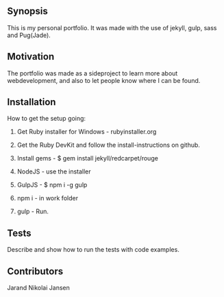 ## Synopsis

This is my personal portfolio. It was made with the use of jekyll, gulp, sass and Pug(Jade). 

## Motivation

The portfolio was made as a sideproject to learn more about webdevelopment, and also to let people know where I can be found.

## Installation

How to get the setup going:

1. Get Ruby installer for Windows - rubyinstaller.org

2. Get the Ruby DevKit and follow the install-instructions on github.
 
3. Install gems - $ gem install jekyll/redcarpet/rouge

4. NodeJS - use the installer

5. GulpJS - $ npm i -g gulp

6. npm i - in work folder

7. gulp - Run.


## Tests

Describe and show how to run the tests with code examples.

## Contributors

Jarand Nikolai Jansen
